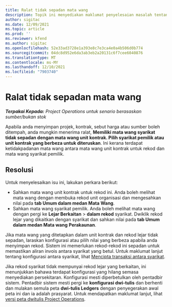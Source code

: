 ```yaml
---
title: Ralat tidak sepadan mata wang
description: Topik ini menyediakan maklumat penyelesaian masalah tentang ralat tidak sepadan mata wang yang berlaku apabila anda menyimpan jenis rekod tertentu.
author: sigitac
ms.date: 12/09/2021
ms.topic: article
ms.prod: ''
ms.reviewer: kfend
ms.author: sigitac
ms.openlocfilehash: 52e33ad3728e1a393e8c7e3ca4e0a4b506d0b774
ms.sourcegitcommit: 04dc8d952e6da3ab3eb2a20131c6f7cee6040876
ms.translationtype: MT
ms.contentlocale: ms-MY
ms.lasthandoff: 12/10/2021
ms.locfileid: "7903740"
---
```

# <a name="currency-mismatch-error"></a>Ralat tidak sepadan mata wang 

_**Terpakai Kepada:** Project Operations untuk senario berasaskan sumber/bukan stok_

Apabila anda menyimpan projek, kontrak, sebut harga atau sumber boleh ditempah, anda mungkin menerima ralat, **Memiliki mata wang syarikat tidak sepadan dengan mata wang unit kontrak. Pilih syarikat pemilik atau unit kontrak yang berbeza untuk diteruskan**. Ini kerana terdapat ketidakpadanan mata wang antara mata wang unit kontrak untuk rekod dan mata wang syarikat pemilik.


## <a name="resolution"></a>Resolusi

Untuk menyelesaikan isu ini, lakukan perkara berikut:
- Sahkan mata wang unit kontrak untuk rekod ini. Anda boleh melihat mata wang dengan membuka rekod unit organisasi dan mengesahkan nilai pada **tab Umum dalam medan Mata** **Wang**.
- Sahkan mata wang syarikat pemilik. Anda boleh melihat mata wang dengan pergi ke **Lejar Berkaitan** > **dalam rekod** syarikat. Dwiklik rekod lejar yang dikaitkan dengan syarikat dan sahkan nilai pada **tab Umum dalam medan Mata wang** **Perakaunan**.

Jika mata wang yang ditetapkan dalam unit kontrak dan rekod lejar tidak sepadan, laraskan konfigurasi atau pilih nilai yang berbeza apabila anda menyimpan rekod. Sistem ini memerlukan rekod-rekod ini sepadan untuk memastikan aliran invois antara syarikat yang betul. Untuk maklumat lanjut tentang konfigurasi antara syarikat, lihat [Mencipta transaksi antara syarikat](../../project-accounting/create-intercompany-transactions.md).

Jika rekod syarikat tidak mempunyai rekod lejar yang berkaitan, ini menunjukkan bahawa terdapat konfigurasi yang hilang semasa menyediakan persekitaran. Konfigurasi mesti diperbetulkan oleh pentadbir sistem. Pentadbir sistem mesti pergi ke **konfigurasi dwi-tulis** dan berhenti dan mulakan semula peta **dwi-tulis Ledgers** dengan penyegerakan awal peta ini dan ia adalah prasyarat. Untuk mendapatkan maklumat lanjut, lihat [versi peta dwitulis Project Operations](../../environment/resource-dual-write-maps.md).
